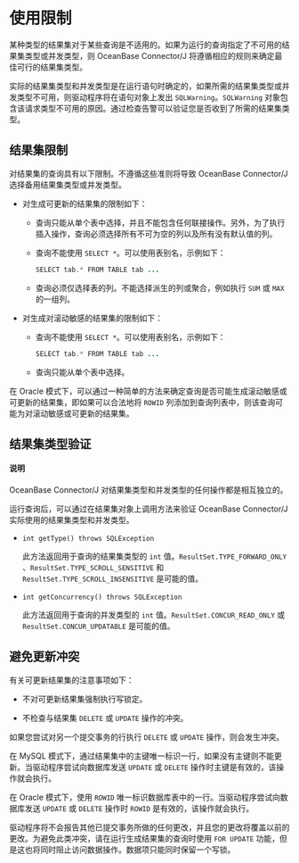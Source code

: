 # 使用限制 

某种类型的结果集对于某些查询是不适用的。如果为运行的查询指定了不可用的结果集类型或并发类型，则 OceanBase Connector/J 将遵循相应的规则来确定最佳可行的结果集类型。

实际的结果集类型和并发类型是在运行语句时确定的，如果所需的结果集类型或并发类型不可用，则驱动程序将在语句对象上发出 `SQLWarning`。`SQLWarning` 对象包含该请求类型不可用的原因。通过检查告警可以验证您是否收到了所需的结果集类型。

## 结果集限制 

对结果集的查询具有以下限制。不遵循这些准则将导致 OceanBase Connector/J 选择备用结果集类型或并发类型。

* 对生成可更新的结果集的限制如下：

  * 查询只能从单个表中选择，并且不能包含任何联接操作。另外，为了执行插入操作，查询必须选择所有不可为空的列以及所有没有默认值的列。
 
  
  * 查询不能使用 `SELECT *`。可以使用表别名，示例如下：

    ```java
    SELECT tab.* FROM TABLE tab ...
    ```

  
  * 查询必须仅选择表的列。不能选择派生的列或聚合，例如执行 `SUM` 或 `MAX` 的一组列。



* 对生成对滚动敏感的结果集的限制如下：

  * 查询不能使用 `SELECT *`。可以使用表别名，示例如下：

    ```java
    SELECT tab.* FROM TABLE tab ...
    ```

  
  * 查询只能从单个表中选择。

    


在 Oracle 模式下，可以通过一种简单的方法来确定查询是否可能生成滚动敏感或可更新的结果集，即如果可以合法地将 `ROWID` 列添加到查询列表中，则该查询可能为对滚动敏感或可更新的结果集。

## 结果集类型验证 

<main id="notice" type='explain'>
    <h4>说明</h4>
    <p>OceanBase Connector/J 对结果集类型和并发类型的任何操作都是相互独立的。</p>
</main>


运行查询后，可以通过在结果集对象上调用方法来验证 OceanBase Connector/J 实际使用的结果集类型和并发类型。

* `int getType() throws SQLException`

  此方法返回用于查询的结果集类型的 `int` 值。`ResultSet.TYPE_FORWARD_ONLY `、`ResultSet.TYPE_SCROLL_SENSITIVE` 和 `ResultSet.TYPE_SCROLL_INSENSITIVE` 是可能的值。
  

* `int getConcurrency() throws SQLException`

  此方法返回用于查询的并发类型的 `int` 值。`ResultSet.CONCUR_READ_ONLY` 或 `ResultSet.CONCUR_UPDATABLE` 是可能的值。
  




## 避免更新冲突 


有关可更新结果集的注意事项如下：

* 不对可更新结果集强制执行写锁定。
  

* 不检查与结果集 `DELETE` 或 `UPDATE` 操作的冲突。
 

如果您尝试对另一个提交事务的行执行 `DELETE` 或 `UPDATE` 操作，则会发生冲突。

在 MySQL 模式下，通过结果集中的主键唯一标识一行，如果没有主键则不能更新。当驱动程序尝试向数据库发送 `UPDATE` 或 `DELETE` 操作时主键是有效的，该操作就会执行。

在 Oracle 模式下，使用 `ROWID` 唯一标识数据库表中的一行。当驱动程序尝试向数据库发送 `UPDATE` 或 `DELETE` 操作时 `ROWID` 是有效的，该操作就会执行。

驱动程序将不会报告其他已提交事务所做的任何更改，并且您的更改将覆盖以前的更改。为避免此类冲突，请在运行生成结果集的查询时使用 `FOR UPDATE` 功能，但是这也将同时阻止访问数据操作。数据项只能同时保留一个写锁。
